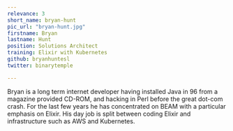 ```yaml
---
relevance: 3
short_name: bryan-hunt
pic_url: "bryan-hunt.jpg"
firstname: Bryan
lastname: Hunt
position: Solutions Architect
training: Elixir with Kubernetes
github: bryanhuntesl
twitter: binarytemple

---
```

Bryan is a long term internet developer having installed Java in 96 from a magazine provided CD-ROM, and hacking in Perl before the great dot-com crash. For the last few years he has concentrated on BEAM with a particular emphasis on Elixir. His day job is split between coding Elixir and infrastructure such as AWS and Kubernetes.
